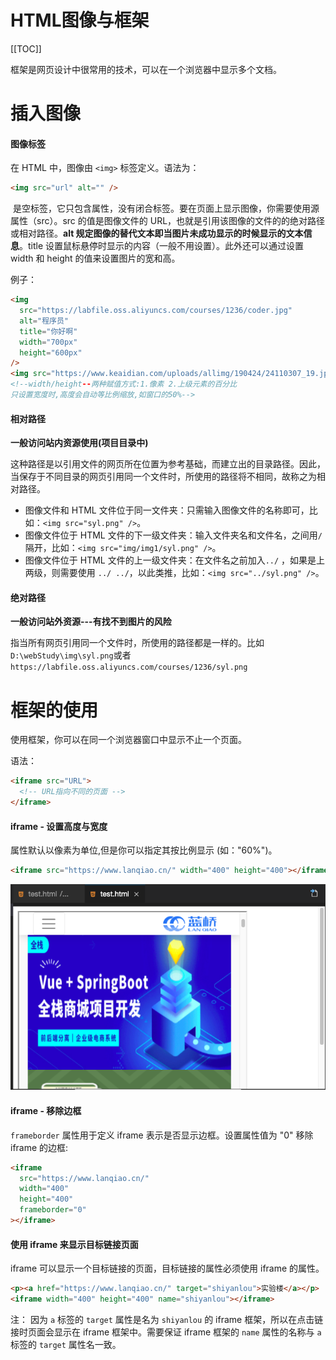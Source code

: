 # HTML图像与框架

[[TOC]]

框架是网页设计中很常用的技术，可以在一个浏览器中显示多个文档。

# 插入图像

#### 图像标签

在 HTML 中，图像由 `<img>` 标签定义。语法为：

```html
<img src="url" alt="" />
```

<img> 是空标签，它只包含属性，没有闭合标签。要在页面上显示图像，你需要使用源属性（src）。src 的值是图像文件的 URL，也就是引用该图像的文件的的绝对路径或相对路径。**alt 规定图像的替代文本即当图片未成功显示的时候显示的文本信息**。title 设置鼠标悬停时显示的内容（一般不用设置）。此外还可以通过设置 width 和 height 的值来设置图片的宽和高。

例子：

```html
<img
  src="https://labfile.oss.aliyuncs.com/courses/1236/coder.jpg"
  alt="程序员"
  title="你好啊"
  width="700px"
  height="600px"
/>
<img src="https://www.keaidian.com/uploads/allimg/190424/24110307_19.jpg" alt="" width="50%">
<!--width/height--两种赋值方式:1.像素 2.上级元素的百分比
只设置宽度时,高度会自动等比例缩放,如窗口的50%-->
```

#### 相对路径

**一般访问站内资源使用(项目目录中)**

这种路径是以引用文件的网页所在位置为参考基础，而建立出的目录路径。因此，当保存于不同目录的网页引用同一个文件时，所使用的路径将不相同，故称之为相对路径。

- 图像文件和 HTML 文件位于同一文件夹：只需输入图像文件的名称即可，比如：`<img src="syl.png" />`。
- 图像文件位于 HTML 文件的下一级文件夹：输入文件夹名和文件名，之间用`/`隔开，比如：`<img src="img/img1/syl.png" />`。
- 图像文件位于 HTML 文件的上一级文件夹：在文件名之前加入`../` ，如果是上两级，则需要使用 `../ ../`，以此类推，比如：`<img src="../syl.png" />`。

#### 绝对路径

**一般访问站外资源---有找不到图片的风险**

指当所有网页引用同一个文件时，所使用的路径都是一样的。比如`D:\webStudy\img\syl.png`或者 `https://labfile.oss.aliyuncs.com/courses/1236/syl.png`

# 框架的使用

使用框架，你可以在同一个浏览器窗口中显示不止一个页面。

语法：

```html
<iframe src="URL">
  <!-- URL指向不同的页面 -->
</iframe>
```

#### iframe - 设置高度与宽度

属性默认以像素为单位,但是你可以指定其按比例显示 (如："60%")。

```html
<iframe src="https://www.lanqiao.cn/" width="400" height="400"></iframe>
```

![图片描述](../imges/h5.1.png)

#### iframe - 移除边框

`frameborder` 属性用于定义 iframe 表示是否显示边框。设置属性值为 "0" 移除 iframe 的边框:

```html
<iframe
  src="https://www.lanqiao.cn/"
  width="400"
  height="400"
  frameborder="0"
></iframe>
```

#### 使用 iframe 来显示目标链接页面

iframe 可以显示一个目标链接的页面，目标链接的属性必须使用 iframe 的属性。

```html
<p><a href="https://www.lanqiao.cn/" target="shiyanlou">实验楼</a></p>
<iframe width="400" height="400" name="shiyanlou"></iframe>
```

注： 因为 `a` 标签的 `target` 属性是名为 `shiyanlou` 的 iframe 框架，所以在点击链接时页面会显示在 iframe 框架中。需要保证 iframe 框架的 `name` 属性的名称与 `a` 标签的 `target` 属性名一致。